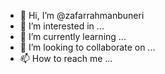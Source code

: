 - 👋 Hi, I’m @zafarrahmanbuneri
- 👀 I’m interested in ...
- 🌱 I’m currently learning ...
- 💞️ I’m looking to collaborate on ...
- 📫 How to reach me ...

<!---
zafarrahmanbuneri/zafarrahmanbuneri is a ✨ special ✨ repository because its `README.md` (this file) appears on your GitHub profile.
You can click the Preview link to take a look at your changes.
--->
